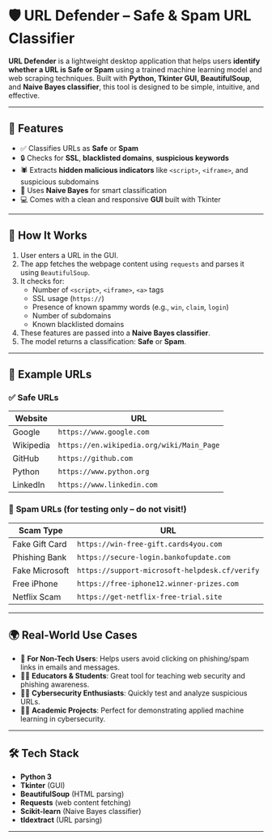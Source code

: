 # 🛡️ **URL Defender – Safe & Spam URL Classifier**

**URL Defender** is a lightweight desktop application that helps users **identify whether a URL is Safe or Spam** using a trained machine learning model and web scraping techniques. Built with **Python, Tkinter GUI, BeautifulSoup**, and **Naive Bayes classifier**, this tool is designed to be simple, intuitive, and effective.

---

## 🚀 **Features**

- ✅ Classifies URLs as **Safe** or **Spam**
- 🔒 Checks for **SSL**, **blacklisted domains**, **suspicious keywords**
- 🕷️ Extracts **hidden malicious indicators** like `<script>`, `<iframe>`, and suspicious subdomains
- 🧠 Uses **Naive Bayes** for smart classification
- 💻 Comes with a clean and responsive **GUI** built with Tkinter

---

## 🎯 **How It Works**

1. User enters a URL in the GUI.
2. The app fetches the webpage content using `requests` and parses it using `BeautifulSoup`.
3. It checks for:
   - Number of `<script>`, `<iframe>`, `<a>` tags
   - SSL usage (`https://`)
   - Presence of known spammy words (e.g., `win`, `claim`, `login`)
   - Number of subdomains
   - Known blacklisted domains
4. These features are passed into a **Naive Bayes classifier**.
5. The model returns a classification: **Safe** or **Spam**.

---

## 🧪 **Example URLs**

### ✅ **Safe URLs**
| Website        | URL |
|----------------|-----|
| Google         | `https://www.google.com` |
| Wikipedia      | `https://en.wikipedia.org/wiki/Main_Page` |
| GitHub         | `https://github.com` |
| Python         | `https://www.python.org` |
| LinkedIn       | `https://www.linkedin.com` |

### 🚫 **Spam URLs** (for testing only – do not visit!)
| Scam Type      | URL |
|----------------|-----|
| Fake Gift Card | `https://win-free-gift.cards4you.com` |
| Phishing Bank  | `https://secure-login.bankofupdate.com` |
| Fake Microsoft | `https://support-microsoft-helpdesk.cf/verify` |
| Free iPhone    | `https://free-iphone12.winner-prizes.com` |
| Netflix Scam   | `https://get-netflix-free-trial.site` |

---

## 🌍 **Real-World Use Cases**

- 🧓 **For Non-Tech Users**: Helps users avoid clicking on phishing/spam links in emails and messages.
- 🧑‍🏫 **Educators & Students**: Great tool for teaching web security and phishing awareness.
- 🧑‍💻 **Cybersecurity Enthusiasts**: Quickly test and analyze suspicious URLs.
- 🧑‍🎓 **Academic Projects**: Perfect for demonstrating applied machine learning in cybersecurity.

---

## 🛠️ **Tech Stack**

- **Python 3**
- **Tkinter** (GUI)
- **BeautifulSoup** (HTML parsing)
- **Requests** (web content fetching)
- **Scikit-learn** (Naive Bayes classifier)
- **tldextract** (URL parsing)

---

